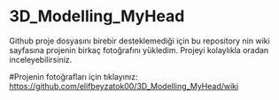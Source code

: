 # 3D_Modelling_MyHead
Github proje dosyasını birebir desteklemediği için bu repository nin wiki sayfasına projenin birkaç fotoğrafını yükledim. Projeyi kolaylıkla oradan inceleyebilirsiniz.

#Projenin fotoğrafları için tıklayınız:
https://github.com/elifbeyzatok00/3D_Modelling_MyHead/wiki

